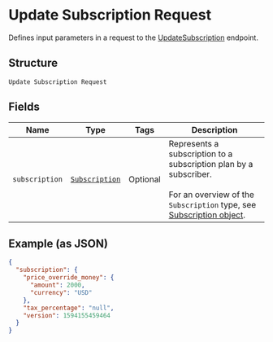 
# Update Subscription Request

Defines input parameters in a request to the
[UpdateSubscription](/doc/api/subscriptions.md#update-subscription) endpoint.

## Structure

`Update Subscription Request`

## Fields

| Name | Type | Tags | Description |
|  --- | --- | --- | --- |
| `subscription` | [`Subscription`](/doc/models/subscription.md) | Optional | Represents a subscription to a subscription plan by a subscriber.<br><br>For an overview of the `Subscription` type, see<br>[Subscription object](https://developer.squareup.com/docs/subscriptions-api/overview#subscription-object-overview). |

## Example (as JSON)

```json
{
  "subscription": {
    "price_override_money": {
      "amount": 2000,
      "currency": "USD"
    },
    "tax_percentage": "null",
    "version": 1594155459464
  }
}
```

